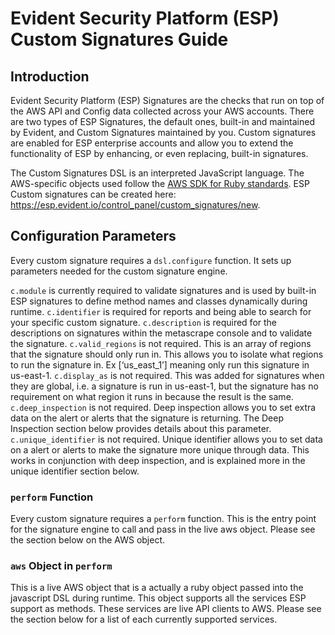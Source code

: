 # Evident Security Platform (ESP) Custom Signatures Guide

## Introduction
Evident Security Platform (ESP) Signatures are the checks that run on top of the AWS API and Config data collected across your AWS accounts. There are two types of ESP Signatures, the default ones, built-in and maintained by Evident, and Custom Signatures maintained by you.  Custom signatures are enabled for ESP enterprise accounts and allow you to extend the functionality of ESP by enhancing, or even replacing, built-in signatures. 

The Custom Signatures DSL is an interpreted JavaScript language. The AWS-specific objects used follow the [AWS SDK for Ruby standards](http://docs.aws.amazon.com/sdkforruby/api/frames.html). ESP Custom signatures can be created here: https://esp.evident.io/control_panel/custom_signatures/new.

## Configuration Parameters
Every custom signature requires a `dsl.configure` function. It sets up parameters needed for the custom signature engine.

`c.module` is currently required to validate signatures and is used by built-in ESP signatures to define method names and classes dynamically during runtime. 
`c.identifier` is required for reports and being able to search for your specific custom signature. 
`c.description` is required for the descriptions on signatures within the metascrape console and to validate the signature.
`c.valid_regions` is not required. This is an array of regions that the signature should only run in. This allows you to isolate what regions to run the signature in. Ex [‘us_east_1’] meaning only run this signature in us-east-1.
`c.display_as` is not required. This was added for signatures when they are global, i.e. a signature is run in us-east-1, but the signature has no requirement on what region it runs in because the result is the same.
`c.deep_inspection` is not required. Deep inspection allows you to set extra data on the alert or alerts that the signature is returning. The Deep Inspection section below provides details about this parameter.
`c.unique_identifier` is not required. Unique identifier allows you to set data on a alert or alerts to make the signature more unique through data. This works in conjunction with deep inspection, and is explained more in the unique identifier section below.

### `perform` Function

Every custom signature requires a `perform` function. This is the entry point for the signature engine to call and pass in the live aws object. Please see the section below on the AWS object.

### `aws` Object in `perform`

This is a live AWS object that is a actually a ruby object passed into the javascript DSL during runtime. This object supports all the services ESP support as methods. These services are live API clients to AWS. Please see the section below for a list of each currently supported services.

